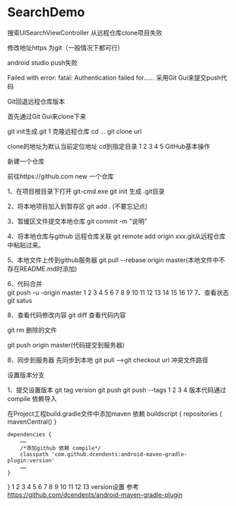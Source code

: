 # SearchDemo
搜索UISearchViewController
从远程仓库clone项目失败

修改地址https 为git（一般情况下都可行）

android studio push失败

Failed with error: fatal: Authentication failed for…… 
采用Git Gui来提交push代码

Git回退远程仓库版本

首先通过Git Gui来clone下来

git init生成.git
1
克隆远程仓库
cd ...
git clone url

clone的地址为默认当前定位地址  cd到指定目录
1
2
3
4
5
GitHub基本操作

新建一个仓库

前往https://github.com new 一个仓库

1、在项目根目录下打开 git-cmd.exe 
git init    生成  .git目录

2、将本地项目加入到暂存区
git add .  (不要忘记点)

3、暂缓区文件提交本地仓库
git commit -m "说明"

4、将本地仓库与github 远程仓库关联
git remote add origin xxx.git从远程仓库中粘贴过来。

5、本地文件上传到github服务器
git pull --rebase origin master(本地文件中不存在README.md时添加)

6、代码合并  
git push -u -origin master
1
2
3
4
5
6
7
8
9
10
11
12
13
14
15
16
17
7、查看状态 
git satus

8、查看代码修改内容 
git diff 查看代码内容

git rm 删除的文件

git push origin master(代码提交到服务器)

8、同步到服务器 先同步到本地 git pull 
—>git checkout url 冲突文件路径

设置版本分支

1、提交设置版本
git tag version
git push 
git push --tags
1
2
3
4
版本代码通过compile 依赖导入

在Project工程build.gradle文件中添加maven 依赖
buildscript {
    repositories {
        mavenCentral()
    }

    dependencies {
        ……
        /*添加github 依赖 compile*/
        classpath 'com.github.dcendents:android-maven-gradle-plugin:version'
        ……
    }

}
1
2
3
4
5
6
7
8
9
10
11
12
13
version设置 参考 https://github.com/dcendents/android-maven-gradle-plugin


